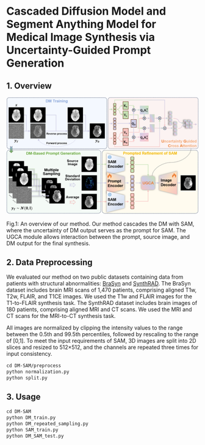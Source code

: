 # Cascaded Diffusion Model and Segment Anything Model for Medical Image Synthesis via Uncertainty-Guided Prompt Generation

## 1. Overview
<img src="./images/overview.jpg" width="1000px"></img>

Fig.1: An overview of our method. Our method cascades the DM with SAM, where the uncertainty of DM output serves as the prompt for SAM. The UGCA module allows interaction between the prompt, source image, and DM output for the final synthesis.

## 2. Data Preprocessing

We evaluated our method on two public datasets containing data from patients with structural abnormalities: [BraSyn](https://www.synapse.org/Synapse:syn53708249/wiki/627507) and [SynthRAD](https://synthrad2023.grand-challenge.org/).
The BraSyn dataset includes brain MRI scans of 1,470 patients, comprising aligned T1w, T2w, FLAIR, and T1CE images.
We used the T1w and FLAIR images for the T1-to-FLAIR synthesis task.
The SynthRAD dataset includes brain images of 180 patients, comprising aligned MRI and CT scans.
We used the MRI and CT scans for the MRI-to-CT synthesis task. 

All images are normalized by clipping the intensity values to the range between the 0.5th and 99.5th percentiles, followed by rescaling to the range of [0,1].
To meet the input requirements of SAM, 3D images are split into 2D slices and resized to 512$\times$512, and the channels are repeated three times for input consistency.

```
cd DM-SAM/preprocess
python normalization.py
python split.py
```

## 3. Usage

```
cd DM-SAM
python DM_train.py
python DM_repeated_sampling.py
python SAM_train.py
python DM_SAM_test.py
```
